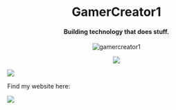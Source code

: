 <h1 align="center">GamerCreator1</h1>
<h4 align="center">Building technology that does stuff.</h4>
<p align="center">
    <img src="https://komarev.com/ghpvc/?username=gamercreator1&label=Profile%20views&color=0e75b6&style=flat" alt="gamercreator1" />
</p>
<p align="center">
    <a href="https://skillicons.dev">
        <img src="https://skillicons.dev/icons?i=js,html,css,nodejs,prisma,tailwind" />
    </a>
</p>
<img src="https://github-readme-stats.vercel.app/api?username=GamerCreator1&count_private=true&theme=dracula&show_icons=true" />
<p>Find my website here:</p>
<a href="https://gamerdev.xyz">
    <img src="https://img.shields.io/website?down_color=red&down_message=Offline&label=gamerdev.xyz&style=for-the-badge&up_color=gree&up_message=Online&url=https%3A%2F%2Fgamerdev.xyz" />
</a>
